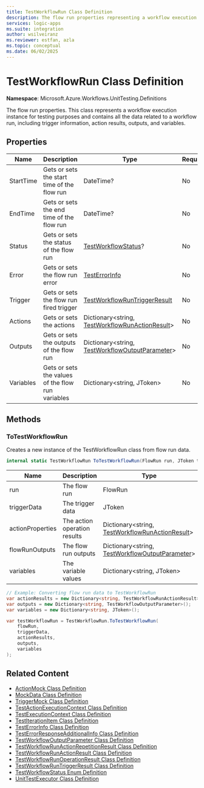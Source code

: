 ```yaml
---
title: TestWorkflowRun Class Definition
description: The flow run properties representing a workflow execution instance for testing
services: logic-apps
ms.suite: integration
author: wsilveiranz
ms.reviewer: estfan, azla
ms.topic: conceptual
ms.date: 06/02/2025
---
```


# TestWorkflowRun Class Definition

**Namespace**: Microsoft.Azure.Workflows.UnitTesting.Definitions

The flow run properties. This class represents a workflow execution instance for testing purposes and contains all the data related to a workflow run, including trigger information, action results, outputs, and variables.

## Properties

|Name|Description|Type|Required|
|---|---|---|---|
|StartTime|Gets or sets the start time of the flow run|DateTime?|No|
|EndTime|Gets or sets the end time of the flow run|DateTime?|No|
|Status|Gets or sets the status of the flow run|[TestWorkflowStatus](test-workflow-status-enum-definition.md)?|No|
|Error|Gets or sets the flow run error|[TestErrorInfo](test-error-info-class-definition.md)|No|
|Trigger|Gets or sets the flow run fired trigger|[TestWorkflowRunTriggerResult](test-workflow-run-trigger-result-class-definition.md)|No|
|Actions|Gets or sets the actions|Dictionary&lt;string, [TestWorkflowRunActionResult](test-workflow-run-action-result-class-definition.md)&gt;|No|
|Outputs|Gets or sets the outputs of the flow run|Dictionary&lt;string, [TestWorkflowOutputParameter](test-workflow-output-parameter-class-definition.md)&gt;|No|
|Variables|Gets or sets the values of the flow run variables|Dictionary&lt;string, JToken&gt;|No|

## Methods

### ToTestWorkflowRun

Creates a new instance of the TestWorkflowRun class from flow run data.

```C#
internal static TestWorkflowRun ToTestWorkflowRun(FlowRun run, JToken triggerData, Dictionary<string, TestWorkflowRunActionResult> actionProperties, Dictionary<string, TestWorkflowOutputParameter> flowRunOutputs, Dictionary<string, JToken> variables)
```

|Name|Description|Type|Required|
|---|---|---|---|
|run|The flow run|FlowRun|Yes|
|triggerData|The trigger data|JToken|Yes|
|actionProperties|The action operation results|Dictionary&lt;string, [TestWorkflowRunActionResult](test-workflow-run-action-result-class-definition.md)&gt;|Yes|
|flowRunOutputs|The flow run outputs|Dictionary&lt;string, [TestWorkflowOutputParameter](test-workflow-output-parameter-class-definition.md)&gt;|Yes|
|variables|The variable values|Dictionary&lt;string, JToken&gt;|Yes|

```C#
// Example: Converting flow run data to TestWorkflowRun
var actionResults = new Dictionary<string, TestWorkflowRunActionResult>();
var outputs = new Dictionary<string, TestWorkflowOutputParameter>();
var variables = new Dictionary<string, JToken>();

var testWorkflowRun = TestWorkflowRun.ToTestWorkflowRun(
    flowRun, 
    triggerData, 
    actionResults, 
    outputs, 
    variables
);
```

## Related Content

- [ActionMock Class Definition](action-mock-class-definition.md)
- [MockData Class Definition](mock-data-class-definition.md)
- [TriggerMock Class Definition](trigger-mock-class-definition.md)
- [TestActionExecutionContext Class Definition](test-action-execution-context-class-definition.md)
- [TestExecutionContext Class Definition](test-execution-context-class-definition.md)
- [TestIterationItem Class Definition](test-iteration-item-class-definition.md)
- [TestErrorInfo Class Definition](test-error-info-class-definition.md)
- [TestErrorResponseAdditionalInfo Class Definition](test-error-response-additional-info-class-definition.md)
- [TestWorkflowOutputParameter Class Definition](test-workflow-output-parameter-class-definition.md)
- [TestWorkflowRunActionRepetitionResult Class Definition](test-workflow-run-action-repetition-result-class-definition.md)
- [TestWorkflowRunActionResult Class Definition](test-workflow-run-action-result-class-definition.md)
- [TestWorkflowRunOperationResult Class Definition](test-workflow-run-operation-result-class-definition.md)
- [TestWorkflowRunTriggerResult Class Definition](test-workflow-run-trigger-result-class-definition.md)
- [TestWorkflowStatus Enum Definition](test-workflow-status-enum-definition.md)
- [UnitTestExecutor Class Definition](unit-test-executor-class-definition.md)
